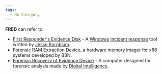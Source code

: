 ```yaml
---
tags:
  - No Category
---
```

**FRED** can refer to:

- [First Responder's Evidence
  Disk](first_responder's_evidence_disk.md) - A
  [Windows](windows.md) [incident
  response](incident_response.md) tool written by [Jesse
  Kornblum](jesse_kornblum.md).
- [Forensic RAM Extraction
  Device](tools_memory_imaging.md#x86-hardware), a hardware
  memory imager for x86 systems developed by BBN.
- [Forensic Recovery of Evidence
  Device](forensic_recovery_of_evidence_device.md) - A computer
  designed for forensic analysis made by [Digital
  Intelligence](digital_intelligence.md).
